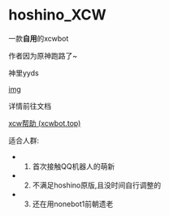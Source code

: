 # hoshino_XCW

一款**自用**的xcwbot

作者因为原神跑路了~

神里yyds

[img](假装这里有个jpg)

详情前往文档



[xcw帮助 (xcwbot.top)](https://www.xcwbot.top/)



适合人群:
* 1. 首次接触QQ机器人的萌新
* 2. 不满足hoshino原版,且没时间自行调整的
* 3. 还在用nonebot1前朝遗老

